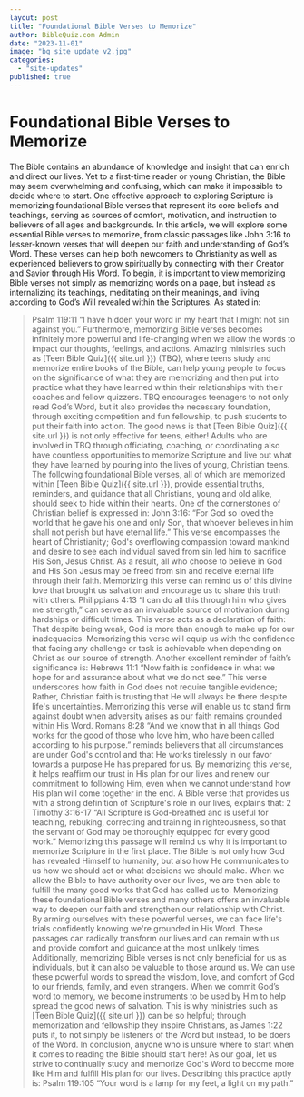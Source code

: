 ```yaml
---
layout: post
title: "Foundational Bible Verses to Memorize"
author: BibleQuiz.com Admin
date: "2023-11-01"
image: "bq site update v2.jpg"
categories: 
  - "site-updates"
published: true
---
```


# Foundational Bible Verses to Memorize
The Bible contains an abundance of knowledge and insight that can enrich and direct our lives. Yet to a first-time reader or young Christian, the Bible may seem overwhelming and confusing, which can make it impossible to decide where to start. One effective approach to exploring Scripture is memorizing foundational Bible verses that represent its core beliefs and teachings, serving as sources of comfort, motivation, and instruction to believers of all ages and backgrounds.
In this article, we will explore some essential Bible verses to memorize, from classic passages like John 3:16 to lesser-known verses that will deepen our faith and understanding of God’s Word. These verses can help both newcomers to Christianity as well as experienced believers to grow spiritually by connecting with their Creator and Savior through His Word.
To begin, it is important to view memorizing Bible verses not simply as memorizing words on a page, but instead as internalizing its teachings, meditating on their meanings, and living according to God’s Will revealed within the Scriptures. As stated in: 
> Psalm 119:11 “I have hidden your word in my heart that I might not sin against you.” 
Furthermore, memorizing Bible verses becomes infinitely more powerful and life-changing when we allow the words to impact our thoughts, feelings, and actions.
Amazing ministries such as [Teen Bible Quiz]({{ site.url }}) (TBQ), where teens study and memorize entire books of the Bible, can help young people to focus on the significance of what they are memorizing and then put into practice what they have learned within their relationships with their coaches and fellow quizzers. TBQ encourages teenagers to not only read God’s Word, but it also provides the necessary foundation, through exciting competition and fun fellowship, to push students to put their faith into action.
The good news is that [Teen Bible Quiz]({{ site.url }}) is not only effective for teens, either! Adults who are involved in TBQ through officiating, coaching, or coordinating also have countless opportunities to memorize Scripture and live out what they have learned by pouring into the lives of young, Christian teens. The following foundational Bible verses, all of which are memorized within [Teen Bible Quiz]({{ site.url }}), provide essential truths, reminders, and guidance that all Christians, young and old alike, should seek to hide within their hearts.
One of the cornerstones of Christian belief is expressed in: 
> John 3:16: “For God so loved the world that he gave his one and only Son, that whoever believes in him shall not perish but have eternal life.” 
This verse encompasses the heart of Christianity; God's overflowing compassion toward mankind and desire to see each individual saved from sin led him to sacrifice His Son, Jesus Christ. As a result, all who choose to believe in God and His Son Jesus may be freed from sin and receive eternal life through their faith. Memorizing this verse can remind us of this divine love that brought us salvation and encourage us to share this truth with others.
> Philippians 4:13 “I can do all this through him who gives me strength,” 
can serve as an invaluable source of motivation during hardships or difficult times. This verse acts as a declaration of faith: That despite being weak, God is more than enough to make up for our inadequacies. Memorizing this verse will equip us with the confidence that facing any challenge or task is achievable when depending on Christ as our source of strength.
Another excellent reminder of faith’s significance is:
> Hebrews 11:1 “Now faith is confidence in what we hope for and assurance about what we do not see.” 
This verse underscores how faith in God does not require tangible evidence; Rather, Christian faith is trusting that He will always be there despite life's uncertainties. Memorizing this verse will enable us to stand firm against doubt when adversity arises as our faith remains grounded within His Word. 
> Romans 8:28 “And we know that in all things God works for the good of those who love him, who have been called according to his purpose.” 
reminds believers that all circumstances are under God's control and that He works tirelessly in our favor towards a purpose He has prepared for us. By memorizing this verse, it helps reaffirm our trust in His plan for our lives and renew our commitment to following Him, even when we cannot understand how His plan will come together in the end. 
A Bible verse that provides us with a strong definition of Scripture's role in our lives, explains that:
> 2 Timothy 3:16-17 “All Scripture is God-breathed and is useful for teaching, rebuking, correcting and training in righteousness, so that the servant of God may be thoroughly equipped for every good work.” 
Memorizing this passage will remind us why it is important to memorize Scripture in the first place. The Bible is not only how God has revealed Himself to humanity, but also how He communicates to us how we should act or what decisions we should make. When we allow the Bible to have authority over our lives, we are then able to fulfill the many good works that God has called us to.
Memorizing these foundational Bible verses and many others offers an invaluable way to deepen our faith and strengthen our relationship with Christ. By arming ourselves with these powerful verses, we can face life's trials confidently knowing we're grounded in His Word. These passages can radically transform our lives and can remain with us and provide comfort and guidance at the most unlikely times.  
Additionally, memorizing Bible verses is not only beneficial for us as individuals, but it can also be valuable to those around us. We can use these powerful words to spread the wisdom, love, and comfort of God to our friends, family, and even strangers. When we commit God’s word to memory, we become instruments to be used by Him to help spread the good news of salvation. This is why ministries such as [Teen Bible Quiz]({{ site.url }}) can be so helpful; through memorization and fellowship they inspire Christians, as James 1:22 puts it, to not simply be listeners of the Word but instead, to be doers of the Word.
In conclusion, anyone who is unsure where to start when it comes to reading the Bible should start here! As our goal, let us strive to continually study and memorize God's Word to become more like Him and fulfill His plan for our lives. Describing this practice aptly is: 
> Psalm 119:105 “Your word is a lamp for my feet, a light on my path.” 

